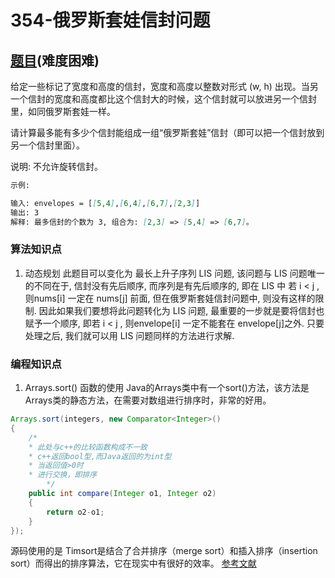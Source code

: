 # 354-俄罗斯套娃信封问题

## [题目](https://leetcode-cn.com/problems/russian-doll-envelopes/)(难度困难)

给定一些标记了宽度和高度的信封，宽度和高度以整数对形式 (w, h) 出现。当另一个信封的宽度和高度都比这个信封大的时候，这个信封就可以放进另一个信封里，如同俄罗斯套娃一样。

请计算最多能有多少个信封能组成一组“俄罗斯套娃”信封（即可以把一个信封放到另一个信封里面）。

说明:
不允许旋转信封。

~~~markdown
示例:

输入: envelopes = [[5,4],[6,4],[6,7],[2,3]]
输出: 3 
解释: 最多信封的个数为 3, 组合为: [2,3] => [5,4] => [6,7]。
~~~

### 算法知识点
1. 动态规划
此题目可以变化为 最长上升子序列 LIS 问题, 该问题与 LIS 问题唯一的不同在于, 信封没有先后顺序, 而序列是有先后顺序的, 即在 LIS 中 若 i < j , 则nums[i] 一定在 nums[j] 前面, 但在俄罗斯套娃信封问题中, 则没有这样的限制. 因此如果我们要想将此问题转化为 LIS 问题, 最重要的一步就是要将信封也赋予一个顺序, 即若 i < j , 则envelope[i] 一定不能套在 envelope[j]之外. 只要处理之后, 我们就可以用 LIS 问题同样的方法进行求解.


### 编程知识点
1. Arrays.sort() 函数的使用
Java的Arrays类中有一个sort()方法，该方法是Arrays类的静态方法，在需要对数组进行排序时，非常的好用。
~~~Java
Arrays.sort(integers, new Comparator<Integer>()
{
    /*
    * 此处与c++的比较函数构成不一致
    * c++返回bool型,而Java返回的为int型
    * 当返回值>0时
    * 进行交换，即排序
        */
    public int compare(Integer o1, Integer o2)
    {
        return o2-o1;
    }
});
~~~
源码使用的是 Timsort是结合了合并排序（merge sort）和插入排序（insertion sort）而得出的排序算法，它在现实中有很好的效率。
[参考文献](https://blog.csdn.net/github_38838414/article/details/80642329?utm_medium=distribute.pc_relevant.none-task-blog-BlogCommendFromMachineLearnPai2-1.compare&depth_1-utm_source=distribute.pc_relevant.none-task-blog-BlogCommendFromMachineLearnPai2-1.compare)